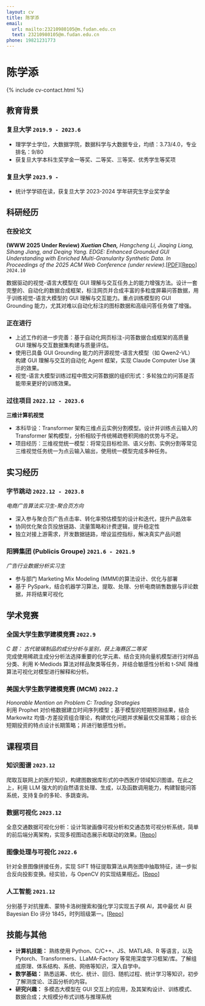 ```yaml
---
layout: cv
title: 陈学添
email:
  url: mailto:23210980105@m.fudan.edu.cn
  text: 23210980105@m.fudan.edu.cn
phone: 19821231773
---
```


# **陈学添**

<!--
include contact information from the front matter
Supported arguments:
    - homepage: url, text
    - phone
    - email
-->

{% include cv-contact.html %}

## 教育背景

### **复旦大学** `2019.9 - 2023.6`

- 理学学士学位，大数据学院，数据科学与大数据专业，均绩：3.73/4.0，专业排名：9/80
- 获复旦大学本科生奖学金一等奖、二等奖、三等奖、优秀学生等奖项

### **复旦大学** `2023.9 -`

- 统计学学硕在读，获复旦大学 2023-2024 学年研究生学业奖学金

## 科研经历

### **在投论文**

**(WWW 2025 Under Review) _Xuetian Chen,_** _Hangcheng Li, Jiaqing Liang, Sihang Jiang, and Deqing Yang. EDGE: Enhanced Grounded GUI Understanding with Enriched Multi-Granularity Synthetic Data. In Proceedings of the 2025 ACM Web Conference (under review)._[[PDF](https://arxiv.org/pdf/2410.19461)][[Repo](https://github.com/chenxuetian/EDGE)] `2024.10`

数据驱动的视觉-语言大模型在 GUI 理解与交互任务上的能力增强方法。设计一套完整的、自动化的数据合成框架，标注网页并合成丰富的多粒度屏幕问答数据，用于训练视觉-语言大模型的 GUI 理解与交互能力。重点训练模型的 GUI Grounding 能力，尤其对难以自动化标注的图标数据和高级问答任务做了增强。

### **正在进行**

- 上述工作的进一步完善：基于自动化网页标注-问答数据合成框架的高质量 GUI 理解与交互数据集构建与质量评估。
- 使用已具备 GUI Grounding 能力的开源视觉-语言大模型（如 Qwen2-VL）构建 GUI 理解与交互的自动化 Agent 框架，实现 Claude Computer Use 演示的效果。
- 视觉-语言大模型训练过程中图文问答数据的组织形式：多轮独立的问答是否能带来更好的训练效果。

### **过往项目** `2022.12 - 2023.6`

**三维计算机视觉**

- 本科毕设：Transformer 架构三维点云实例分割模型。设计并训练点云输入的 Transformer 架构模型，分析相较于传统稀疏卷积网络的优势与不足。
- 项目经历：三维视觉统一模型：将常见目标检测、语义分割、实例分割等常见三维视觉任务统一为点云输入输出，使用统一模型完成多种任务。

## 实习经历

### **字节跳动** `2022.12 - 2023.8 `

_电商广告算法实习生-聚合页方向_<br>

- 深入参与聚合页广告点击率、转化率预估模型的设计和迭代，提升产品效率
- 协同优化聚合页投放链路、流量策略和计费逻辑，提升稳定性
- 独立对接上游需求，开发数据链路，增设监控指标，解决真实产品问题

### **阳狮集团 (Publicis Groupe)** `2021.6 - 2021.9 `

_广告行业数据分析实习生_<br>

- 参与部门 Marketing Mix Modeling (MMM)的算法设计、优化与部署
- 基于 PySpark，结合机器学习算法，提取、处理、分析电商销售数据与评论数据，并将结果可视化

## 学术竞赛

### **全国大学生数学建模竞赛** `2022.9 `

_C 题： 古代玻璃制品的成分分析与鉴别，获上海赛区二等奖_<br>
完成使用稀疏主成分分析法选择重要的化学元素、结合支持向量机模型进行对样品分类、利用 K-Mediods 算法对样品聚类等任务，并结合敏感性分析和 t-SNE 降维算法可视化对模型进行解释和分析。

### **美国大学生数学建模竞赛 (MCM)** `2022.2 `

_Honorable Mention on Problem C: Trading Strategies_<br>
利用 Prophet 对价格数据建立时间序列模型；基于模型的短期预测结果，结合 Markowitz 均值-方差投资组合理论，构建优化问题并求解最优交易策略；综合长短期投资的特点设计长期策略；并进行敏感性分析。

## 课程项目

### **知识图谱** `2023.12`

爬取互联网上的医疗知识，构建图数据库形式的中西医疗领域知识图谱。在此之上，利用 LLM 强大的的自然语言处理、生成，以及函数调用能力，构建智能问答系统，支持复杂的多轮、多跳查询。

### **数据可视化** `2023.12`

全息交通数据可视化分析：设计驾驶画像可视分析和交通态势可视分析系统，简单的前后端分离架构，实现多视图动态展示和联动的效果。[[Repo](https://github.com/chenxuetian/FduDataVisFinal-2023)]

### **图像处理与可视化** `2022.6 `

针对全景图像拼接任务，实现 SIFT 特征提取算法从两张图中抽取特征，进一步拟合反向投影变换。经实验，与 OpenCV 的实现结果相近。[[Repo](https://gitee.com/Hu-Icarus/image-process)]

### **人工智能** `2021.12 `

分别基于对抗搜素、蒙特卡洛树搜索和强化学习实现五子棋 AI，其中最优 AI 获 Bayesian Elo 评分 1845，时列班级第一。[[Repo](https://github.com/Darkroom-Godot/DATA130008.01-Group-Project-Gomoku)]

## 技能与其他

- **计算机技能：** 熟练使用 Python、C/C++、JS、MATLAB、R 等语言，以及 Pytorch、Transformers、LLaMA-Factory 等常用深度学习框架/库。了解组成原理、体系结构、系统、网络等知识，深入自学中。
- **数学基础：** 熟悉运筹、优化、统计、回归、随机过程、统计学习等知识，初步了解测度论、泛函分析的内容。
- **研究兴趣：** 多模态大模型在 GUI 交互上的应用，及其架构设计、训练模式、数据合成；大规模分布式训练与推理系统

<!-- ### Footer

Last updated: May 2013 -->
